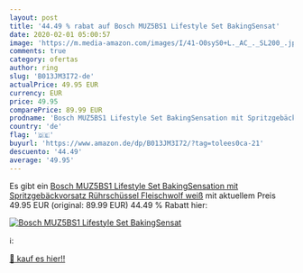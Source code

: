 ```yaml
---
layout: post
title: '44.49 % rabat auf Bosch MUZ5BS1 Lifestyle Set BakingSensat'
date: 2020-02-01 05:00:57
image: 'https://m.media-amazon.com/images/I/41-O0syS0+L._AC_._SL200_.jpg'
comments: true
category: ofertas
author: ring
slug: 'B013JM3I72-de'
actualPrice: 49.95 EUR
currency: EUR
price: 49.95
comparePrice: 89.99 EUR
prodname: 'Bosch MUZ5BS1 Lifestyle Set BakingSensation mit Spritzgebäckvorsatz  Rührschüssel  Fleischwolf  weiß'
country: 'de'
flag: '🇩🇪'
buyurl: 'https://www.amazon.de/dp/B013JM3I72/?tag=tolees0ca-21'
descuento: '44.49'
average: '49.95'
---
```


Es gibt ein [Bosch MUZ5BS1 Lifestyle Set BakingSensation mit Spritzgebäckvorsatz  Rührschüssel  Fleischwolf  weiß](https://www.amazon.de/dp/B013JM3I72/?tag=tolees0ca-21) mit aktuellem Preis 49.95 EUR (original: 89.99 EUR) 44.49 % Rabatt hier:

[![Bosch MUZ5BS1 Lifestyle Set BakingSensat](https://m.media-amazon.com/images/I/41-O0syS0+L._AC_._SL200_.jpg)](https://www.amazon.de/dp/B013JM3I72/?tag=tolees0ca-21)

ℹ️:


[🛒 kauf es hier!!](https://www.amazon.de/dp/B013JM3I72/?tag=tolees0ca-21)

